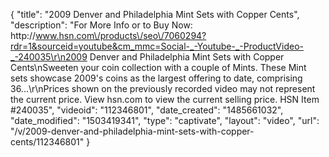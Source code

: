 {
    "title": "2009 Denver and Philadelphia Mint Sets with Copper Cents",
    "description": "For More Info or to Buy Now: http:\/\/www.hsn.com\/products\/seo\/7060294?rdr=1&sourceid=youtube&cm_mmc=Social-_-Youtube-_-ProductVideo-_-240035\r\n2009 Denver and Philadelphia Mint Sets with Copper Cents\nSweeten your coin collection with a couple of Mints. These Mint sets showcase 2009's coins as the largest offering to date, comprising 36...\r\nPrices shown on the previously recorded video may not represent the current price.  View hsn.com to view the current selling price. HSN Item #240035",
    "videoid": "112346801",
    "date_created": "1485661032",
    "date_modified": "1503419341",
    "type": "captivate",
    "layout": "video",
    "url": "\/v\/2009-denver-and-philadelphia-mint-sets-with-copper-cents\/112346801"
}